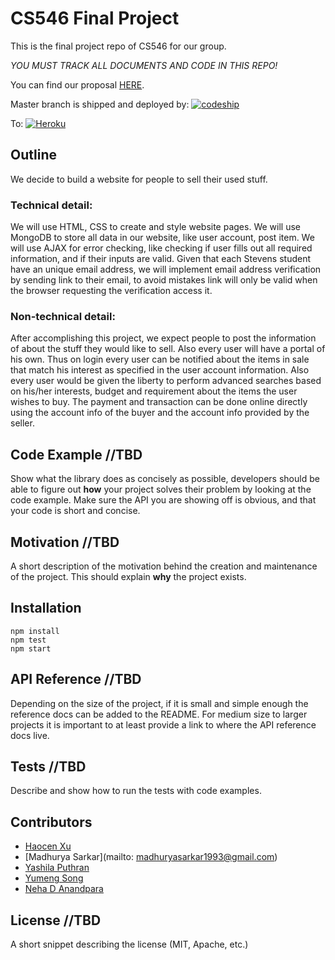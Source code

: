 # CS546 Final Project

This is the final project repo of CS546 for our group.

_YOU MUST TRACK ALL DOCUMENTS AND CODE IN THIS REPO!_ 

You can find our proposal [HERE](https://docs.google.com/document/d/18Yc0W3OYErl1smIPDNaWYc54Oja9aaCOl7uuOPYHFZw/edit?usp=sharing "Project Proposal").

Master branch is shipped and deployed by: [![codeship](https://codeship.com/projects/201c57d0-ccfe-0133-6b71-7a44370e5504/status?branch=master)](https://codeship.com/projects/140416)

To: [![Heroku](https://heroku-badge.herokuapp.com/?app=cs546&style=flat)](https://cs546.herokuapp.com/)

## Outline

We decide to build a website for people to sell their used stuff.

### Technical detail: 

We will use HTML, CSS to create and style website pages.
We will use MongoDB to store all data in our website, like user account, post item.
We will use AJAX for error checking, like checking if user fills out all required information, and if their inputs are valid.
Given that each Stevens student have an unique email address, we will implement email address verification by sending link to their email, to avoid mistakes link will only be valid when the browser requesting the verification access it.

### Non-technical detail:

After accomplishing this project, we expect people to post the information of about the stuff they would like to sell. Also every user will have a portal of his own. Thus on login every user can be notified about the items in sale that match his interest as specified in the user account information. Also every user would be given the liberty to perform advanced searches based on his/her interests, budget and requirement about the items the user wishes to buy. The payment and transaction can be done online directly using the account info of the buyer and the account info provided by the seller.

## Code Example //TBD

Show what the library does as concisely as possible, developers should be able to figure out **how** your project solves their problem by looking at the code example. Make sure the API you are showing off is obvious, and that your code is short and concise.

## Motivation //TBD

A short description of the motivation behind the creation and maintenance of the project. This should explain **why** the project exists.

## Installation

```
npm install
npm test
npm start
```

## API Reference //TBD

Depending on the size of the project, if it is small and simple enough the reference docs can be added to the README. For medium size to larger projects it is important to at least provide a link to where the API reference docs live.

## Tests //TBD

Describe and show how to run the tests with code examples.

## Contributors

* [Haocen Xu](mailto:haocen.xu@gmail.com)
* [Madhurya Sarkar](mailto: madhuryasarkar1993@gmail.com)
* [Yashila Puthran](mailto:y.puthran01@gmail.com)
* [Yumeng Song](mailto:ymeng.song@gmail.com)
* [Neha D Anandpara](mailto:neha.anandpara1@gmail.com) 

## License //TBD

A short snippet describing the license (MIT, Apache, etc.)